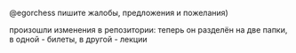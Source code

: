 @egorchess пишите жалобы, предложения и пожелания)

произошли изменения в репозитории:
теперь он разделён на две папки, в одной - билеты, в другой - лекции
